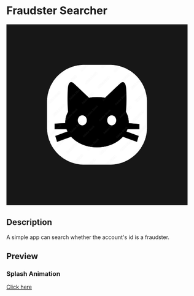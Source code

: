 # Fraudster Searcher

![Logo](assets/images/logo.png)

## Description

A simple app can search whether the account's id is a fraudster.

## Preview

### Splash Animation

[Click here](https://youtube.com/shorts/tMOayjJjhhk?feature=share)